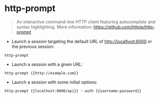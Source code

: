 # http-prompt

> An interactive command-line HTTP client featuring autocomplete and syntax highlighting.
> More information: <https://github.com/httpie/http-prompt>

- Launch a session targeting the default URL of <http://localhost:8000> or the previous session:

`http-prompt`

- Launch a session with a given URL:

`http-prompt {{http://example.com}}`

- Launch a session with some initial options:

`http-prompt {{localhost:8000/api}} --auth {{username:password}}`
